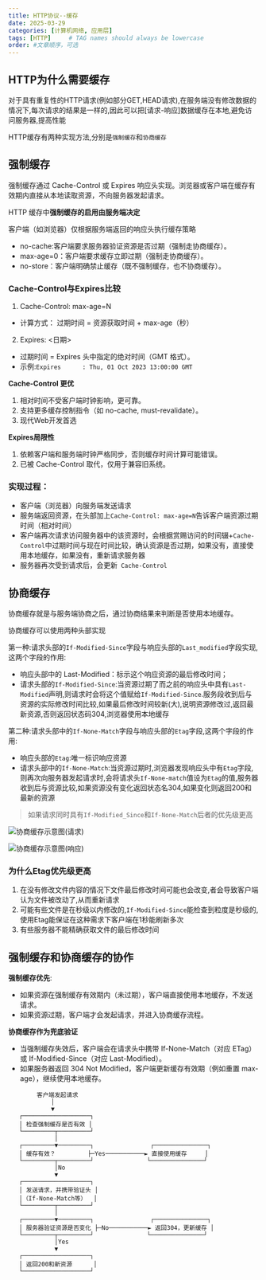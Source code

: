 ```yaml
---
title: HTTP协议--缓存
date: 2025-03-29 
categories: [计算机网络, 应用层]
tags: [HTTP]     # TAG names should always be lowercase
order: #文章顺序，可选
---
```


## HTTP为什么需要缓存
对于具有重复性的HTTP请求(例如部分GET,HEAD请求),在服务端没有修改数据的情况下,每次请求的结果是一样的,因此可以把[请求-响应]数据缓存在本地,避免访问服务器,提高性能

HTTP缓存有两种实现方法,分别是`强制缓存`和`协商缓存`

## 强制缓存
强制缓存通过 Cache-Control 或 Expires 响应头实现。浏览器或客户端在缓存有效期内直接从本地读取资源，不向服务器发起请求。

HTTP 缓存中**强制缓存的启用由服务端决定**

客户端（如浏览器）仅根据服务端返回的响应头执行缓存策略
- no-cache:客户端要求服务器验证资源是否过期（强制走协商缓存）。
- max-age=0：客户端要求缓存立即过期（强制走协商缓存）。
- no-store：客户端明确禁止缓存（既不强制缓存，也不协商缓存）。

### Cache-Control与Expires比较
1. Cache-Control: max-age=N
- 计算方式： 过期时间 = 资源获取时间 + max-age（秒）
2. Expires: <日期>
- 过期时间 = Expires 头中指定的绝对时间（GMT 格式）。
- 示例:`Expires      : Thu, 01 Oct 2023 13:00:00 GMT`

**Cache-Control 更优**
1. 相对时间不受客户端时钟影响，更可靠。
2. 支持更多缓存控制指令（如 no-cache, must-revalidate）。
3. 现代Web开发首选

**Expires局限性**
1. 依赖客户端和服务端时钟严格同步，否则缓存时间计算可能错误。
2. 已被 Cache-Control 取代，仅用于兼容旧系统。

### 实现过程：
- 客户端（浏览器）向服务端发送请求
- 服务端返回资源，在头部加上`Cache-Control: max-age=N`告诉客户端资源过期时间（相对时间）
- 客户端再次请求访问服务器中的该资源时，会根据赏赐访问的时间辍+`Cache-Control`中过期时间与现在时间比较，确认资源是否过期，如果没有，直接使用本地缓存，如果没有，重新请求服务器
- 服务器再次受到请求后，会更新` Cache-Control`

## 协商缓存
协商缓存就是与服务端协商之后，通过协商结果来判断是否使用本地缓存。

协商缓存可以使用两种头部实现

第一种:请求头部的`If-Modified-Since`字段与响应头部的`Last_modified`字段实现,这两个字段的作用:
- 响应头部中的 Last-Modified：标示这个响应资源的最后修改时间；
- 请求头部的`If-Modified-Since`:当资源过期了而之前的响应头中具有`Last-Modified`声明,则请求时会将这个值赋给`If-Modified-Since`.服务段收到后与资源的实际修改时间比较,如果最后修改时间较新(大),说明资源修改过,返回最新资源,否则返回状态码304,浏览器使用本地缓存

第二种:请求头部中的`If-None-Match`字段与响应头部的`Etag`字段,这两个字段的作用:
- 响应头部的`Etag`:唯一标识响应资源
- 请求头部中的`If-None-Match`:当资源过期时,浏览器发现响应头中有`Etag`字段,则再次向服务器发起请求时,会将请求头`If-None-match`值设为`Etag`的值,服务器收到后与资源比较,如果资源没有变化返回状态名304,如果变化则返回200和最新的资源

> 如果请求同时具有`If-Modified_Since`和`If-None-Match`后者的优先级更高

![协商缓存示意图(请求)](/assets/img/协商缓存示例图(请求).png)

![协商缓存示意图(响应)](/assets/img/协商缓存示例图(响应).png)

### 为什么Etag优先级更高
1. 在没有修改文件内容的情况下文件最后修改时间可能也会改变,者会导致客户端认为文件被改动了,从而重新请求
2. 可能有些文件是在秒级以内修改的,`If-Modified-Since`能检查到粒度是秒级的,使用Etag能保证在这种需求下客户端在1秒能刷新多次
3. 有些服务器不能精确获取文件的最后修改时间

## 强制缓存和协商缓存的协作

**强制缓存优先**:
- 如果资源在强制缓存有效期内（未过期），客户端直接使用本地缓存，不发送请求。
- 如果资源过期，客户端才会发起请求，并进入协商缓存流程。

**协商缓存作为兜底验证**
- 当强制缓存失效后，客户端会在请求头中携带 If-None-Match（对应 ETag）或 If-Modified-Since（对应 Last-Modified）。
- 如果服务器返回 304 Not Modified，客户端更新缓存有效期（例如重置 max-age），继续使用本地缓存。

```plaintext
        客户端发起请求
            │
            ▼
   ┌───────────────────┐
   │ 检查强制缓存是否有效 │
   └─────────┬─────────┘
             │
   ┌─────────▼─────────┐                ┌───────────────┐
   │ 缓存有效？         ├─Yes───────────► 直接使用缓存     │
   └─────────┬─────────┘               └───────────────┘
             │No
             ▼
   ┌───────────────────┐
   │ 发送请求，并携带验证头 │
   │（If-None-Match等）  │
   └─────────┬─────────┘
             │
   ┌─────────▼─────────┐                ┌───────────────┐
   │ 服务器验证资源是否变化 ├─No───────────► 返回304，更新缓存 │
   └─────────┬─────────┘               └───────────────┘
             │Yes
             ▼
   ┌───────────────────┐
   │ 返回200和新资源      │
   └───────────────────┘
```
